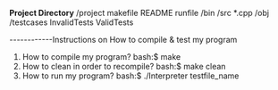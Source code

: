 
****************Project Directory****************
/project
 	makefile
	README
	runfile
	/bin
	/src
		*.cpp
    	/obj
	/testcases
		InvalidTests
		ValidTests

------------Instructions on How to compile & test my program
1. How to compile my program?
bash:$ make
2. How to clean in order to recompile?
bash:$ make clean
3. How to run my program?
bash:$ ./Interpreter testfile_name
